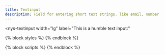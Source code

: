 ```yaml
---
title: Textinput
description: Field for entering short text strings, like email, number, password, and more.
---
```


<nys-textinput 
  width="lg"
  label="This is a humble text input:"
  >
</nys-textinput>

{% block styles %}
{% endblock %}

{% block scripts %}
{% endblock %}